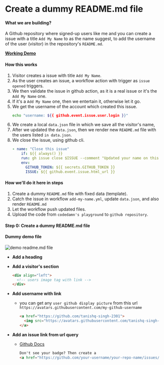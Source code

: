 # Create a dummy README.md file

#### What we are building?

A Github repository where signed-up users like me and you can create a issue with a title `Add My Name` to as the name suggest, to add the username of the user (visitor) in the repository's `README.md`.

[**Working Demo**](https://github.com/tanishq-singh-2301/add-visitors-to-github-readme)

#### How this works

1. Visitor creates a issue with title `Add My Name`.
2. As the user creates an issue, a workflow action with trigger as `issue opened` triggers.
3. We then validate the issue in github action, as it is a real issue or it's the `Add My Name` one.
4. If it's a `Add My Name` one, then we entertain it, otherwise let it go.
5. We get the username of the account which created this issue.
   ```bash
   echo "username: ${{ github.event.issue.user.login }}"
   ```
6. We create a local `data.json` file in which we save all the visitor's name,
7. After we updated the `data.json`, then we render new `README.md` file with the users listed `in data.json`.
8. We close the issue, using github cli.
   ```yml
   - name: "Close this issue"
       if: ${{ always() }}
       run: gh issue close $ISSUE --comment "Updated your name on this repo's README.md file!! 🥳🥳"
       env:
         GITHUB_TOKEN: ${{ secrets.GITHUB_TOKEN }}
         ISSUE: ${{ github.event.issue.html_url }}
   ```



#### How we'll do it here in steps

1. Create a dummy `README.md` file with fixed data (template).
2. Catch the issue in workflow `add-my-name.yml`, update `data.json`, and also render `README.md`
3. Let the workflow push updated files.
4. Upload the code from `codedamn's playground` to `github repository`.



#### Step 0: Create a dummy README.md file

#### Dummy demo file

![demo readme.md file](https://gist.githubusercontent.com/tanishq-singh-2301/cc68ed05431fe38341a51f0b3caea483/raw/poster.png)

- **Add a heading**
- **Add a visitor's section**

  ```html
  <div align="left">
    <!-- users image tag with link -->
  </div>
  ```

- **Add username with link**

  - you can get any `user github display picture` from this url `https://avatars.githubusercontent.com/my-github-username`

    ```html
    <a href="https://github.com/tanishq-singh-2301">
      <img src="https://avatars.githubusercontent.com/tanishq-singh-2301" />
    </a>
    ```

- **Add an issue link from url query**

  - [Github Docs](https://docs.github.com/en/issues/tracking-your-work-with-issues/creating-an-issue#creating-an-issue-from-a-url-query)

    ```markdown
    Don't see your badge? Then create a
    <a href="https://github.com/your-username/your-repo-name/issues/new?title=Add+My+Name">issue</a>
    ```
